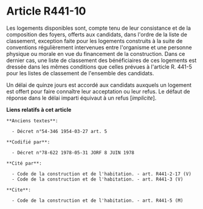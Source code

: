 # Article R441-10

Les logements disponibles sont, compte tenu de leur consistance et de la composition des foyers, offerts aux candidats, dans
l'ordre de la liste de classement, exception faite pour les logements construits à la suite de conventions régulièrement
intervenues entre l'organisme et une personne physique ou morale en vue du financement de la construction. Dans ce dernier
cas, une liste de classement des bénéficiaires de ces logements est dressée dans les mêmes conditions que celles prévues à
l'article R. 441-5 pour les listes de classement de l'ensemble des candidats.

Un délai de quinze jours est accordé aux candidats auxquels un logement est offert pour faire connaître leur acceptation ou
leur refus. Le défaut de réponse dans le délai imparti équivaut à un refus [*implicite*].

**Liens relatifs à cet article**

	**Anciens textes**:

	  - Décret n°54-346 1954-03-27 art. 5

	**Codifié par**:

	  - Décret n°78-622 1978-05-31 JORF 8 JUIN 1978

	**Cité par**:

	  - Code de la construction et de l'habitation. - art. R441-2-17 (V)
	  - Code de la construction et de l'habitation. - art. R441-3 (V)

	**Cite**:

	  - Code de la construction et de l'habitation. - art. R441-5 (M)
